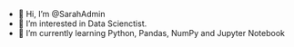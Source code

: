 - 👋 Hi, I’m @SarahAdmin
- 👀 I’m interested in Data Scienctist.
- 🌱 I’m currently learning Python, Pandas, NumPy and Jupyter Notebook
  

<!---
SarahAdmin/SarahAdmin is a ✨ special ✨ repository because its `README.md` (this file) appears on your GitHub profile.
You can click the Preview link to take a look at your changes.
--->
